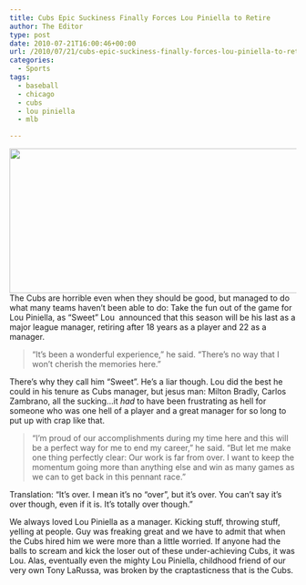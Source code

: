 ```yaml
---
title: Cubs Epic Suckiness Finally Forces Lou Piniella to Retire
author: The Editor
type: post
date: 2010-07-21T16:00:46+00:00
url: /2010/07/21/cubs-epic-suckiness-finally-forces-lou-piniella-to-retire/
categories:
  - Sports
tags:
  - baseball
  - chicago
  - cubs
  - lou piniella
  - mlb

---
```

<a rel="attachment wp-att-5722" href="http://punchingkitty.com/2010/07/21/cubs-epic-suckiness-finally-forces-lou-piniella-to-retire/lou-piniella/"><img class="aligncenter size-full wp-image-5722" title="lou-piniella" src="http://media.punchingkitty.com/wordpress/2010/07/lou-piniella.jpg" alt="" width="600" height="254" /></a>The Cubs are horrible even when they should be good, but managed to do what many teams haven&#8217;t been able to do: Take the fun out of the game for Lou Piniella, as &#8220;Sweet&#8221; Lou  announced that this season will be his last as a major league manager, retiring after 18 years as a player and 22 as a manager.

> &#8220;It&#8217;s been a wonderful experience,&#8221; he said. &#8220;There&#8217;s no way that I won&#8217;t cherish the memories here.&#8221;

There&#8217;s why they call him &#8220;Sweet&#8221;. He&#8217;s a liar though. Lou did the best he could in his tenure as Cubs manager, but jesus man: Milton Bradly, Carlos Zambrano, all the sucking&#8230;it _had_ to have been frustrating as hell for someone who was one hell of a player and a great manager for so long to put up with crap like that.

> &#8220;I&#8217;m proud of our accomplishments during my time here and this will be a perfect way for me to end my career,&#8221; he said. &#8220;But let me make one thing perfectly clear: Our work is far from over. I want to keep the momentum going more than anything else and win as many games as we can to get back in this pennant race.&#8221;

Translation: &#8220;It&#8217;s over. I mean it&#8217;s no &#8220;over&#8221;, but it&#8217;s over. You can&#8217;t say it&#8217;s over though, even if it is. It&#8217;s totally over though.&#8221;

We always loved Lou Piniella as a manager. Kicking stuff, throwing stuff, yelling at people. Guy was freaking great and we have to admit that when the Cubs hired him we were more than a little worried. If anyone had the balls to scream and kick the loser out of these under-achieving Cubs, it was Lou. Alas, eventually even the mighty Lou Piniella, childhood friend of our very own Tony LaRussa, was broken by the craptasticness that is the Cubs.